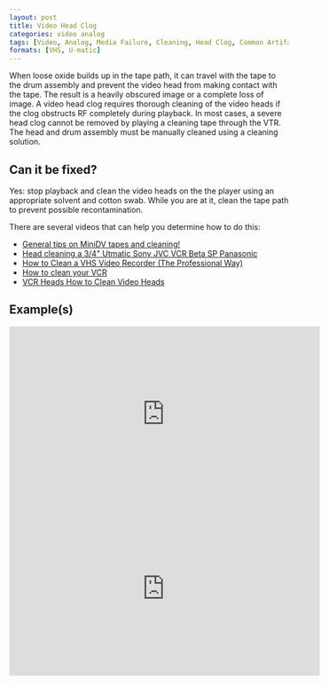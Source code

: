 ```yaml
---
layout: post
title: Video Head Clog
categories: video analog
tags: [Video, Analog, Media Failure, Cleaning, Head Clog, Common Artifacts]
formats: [VHS, U-matic]
---
```

When loose oxide builds up in the tape path, it can travel with the tape to the drum assembly and prevent the video head from making contact with the tape. The result is a heavily obscured image or a complete loss of image. A video head clog requires thorough cleaning of the video heads if the clog obstructs RF completely during playback. In most cases, a severe head clog cannot be removed by playing a cleaning tape through the VTR. The head and drum assembly must be manually cleaned using a cleaning solution.

## Can it be fixed?

Yes: stop playback and clean the video heads on the the player using an appropriate solvent and cotton swab. While you are at it, clean the tape path to prevent possible recontamination.

There are several videos that can help you determine how to do this:

- [General tips on MiniDV tapes and cleaning!](https://www.youtube.com/watch?v=zW3yT7zVN10)
- [Head cleaning a 3/4" Utmatic Sony JVC VCR Beta SP Panasonic](https://www.youtube.com/watch?v=hrc0NLjE2ZY)
- [How to Clean a VHS Video Recorder (The Professional Way)](https://www.youtube.com/watch?v=6_juqTYutXI)
- [How to clean your VCR](https://www.youtube.com/watch?v=0egTI__8D5E)
- [VCR Heads How to Clean Video Heads](https://www.youtube.com/watch?v=2-6XZZq8Nxs)

## Example(s)

<iframe src="https://archive.org/embed/AVAAHeadClog" width="560" height="315" frameborder="0" webkitallowfullscreen="true" mozallowfullscreen="true" allowfullscreen></iframe>

<iframe src="https://archive.org/embed/AVAAHEADCLOG2" width="560" height="315" frameborder="0" webkitallowfullscreen="true" mozallowfullscreen="true" allowfullscreen></iframe>

